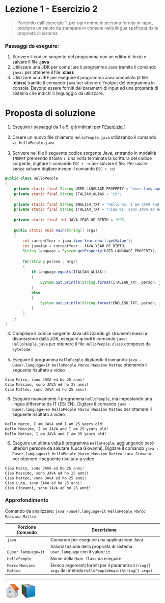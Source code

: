 # Lezione 1 - Esercizio 2

> Partendo dall'esercizio 1, per ogni nome di persona fornito in input, produrre un saluto da stampare in console nella lingua speficata dalle proprietà di sistema

### Passaggi da eseguire:
1. Scrivere il codice sorgente del programma con un editor di testo e salvare il file **.java**
2. Utilizzare una JDK per compilare il programma Java tramite il comando `javac` per ottenere il file **.class**
3. Utilizzare una JRE per eseguire il programma Java compilato (il file **.class**) tramite il comando `java` per ottenere l'output del programma in console. Devono essere forniti dei parametri di input ed una proprietà di sistema che indichi il linguaggio da utilizzare.

# Proposta di soluzione

1. Eseguire i passaggi da 1 a 5, già indicati per l'[Esercizio 1](../exercise1) <br/><br/>
2. Creare un nuovo file chiamato `HelloPeople.java` utilizzando il comando `vi HelloPeople.java` <br/><br/>
3. Scrivere nel file il seguente codice sorgente Java, entrando in modalità `INSERT` premendo il tasto `i`, una volta terminata la scrittura del codice sorgente, digitare il comando `ESC + :x` per salvare il file. Per uscire senza salvare digitare invece il comando `ESC + :q!` <br/>
```java
public class HelloPeople
{
	private static final String USER_LANGUAGE_PROPERTY = "user.language";
	private static final String ITALIAN_ALIAS = "it";
	
	private static final String ENGLISH_TXT = "Hello %s, I am JAVA and I am %d years old!";
	private static final String ITALIAN_TXT = "Ciao %s, sono JAVA ed ho %d anni!";
	
	private static final int JAVA_YEAR_OF_BIRTH = 1995;

	public static void main(String[] args)
	{
		int currentYear = java.time.Year.now().getValue();
		int javaAge = currentYear - JAVA_YEAR_OF_BIRTH;
		String language = System.getProperty(USER_LANGUAGE_PROPERTY);

		for(String person : args)
		{
			if(language.equals(ITALIAN_ALIAS))
			{
				System.out.println(String.format(ITALIAN_TXT, person, javaAge));
			}
			else
			{
				System.out.println(String.format(ENGLISH_TXT, person, javaAge));
			}
		}
	}
}
```
4. Compilare il codice sorgente Java utilizzando gli strumenti messi a disposizione dalla JDK, eseguire quindi il comando `javac HelloPeople.java` per ottenere il file `HelloPeople.class` composto da `bytecode` <br/><br/>
5. Eseguire il programma `HelloPeople` digitando il comando `java -Duser.language=it HelloPeople Marco Massimo Matteo` ottenendo il seguente risultato a video <br/>
```console
Ciao Marco, sono JAVA ed ho 25 anni!
Ciao Massimo, sono JAVA ed ho 25 anni!
Ciao Matteo, sono JAVA ed ho 25 anni!
```
6. Eseguire nuovamente il programma `HelloPeople`, ma impostando una lingua differente da IT (ES: EN). Digitare il comando `java -Duser.language=en HelloPeople Marco Massimo Matteo` per ottenere il seguente risultato a video <br/>
```console
Hello Marco, I am JAVA and I am 25 years old!
Hello Massimo, I am JAVA and I am 25 years old!
Hello Matteo, I am JAVA and I am 25 years old!
```
6. Eseguire un'ultima volta il programma `HelloPeople`, aggiungendo però ulteriori persone da salutare (Luca Giovanni). Digitare il comando `java -Duser.language=it HelloPeople Marco Massimo Matteo Luca Giovanni` per ottenere il seguente risultato a video <br/>
```console
Ciao Marco, sono JAVA ed ho 25 anni!
Ciao Massimo, sono JAVA ed ho 25 anni!
Ciao Matteo, sono JAVA ed ho 25 anni!
Ciao Luca, sono JAVA ed ho 25 anni!
Ciao Giovanni, sono JAVA ed ho 25 anni!
```

### Approfondimento

Comando da analizzare: `java -Duser.language=it HelloPeople Marco Massimo Matteo`

Porzione Comando | Descrizione
------------ | -------------
`java` | Comando per eseguire una applicazione Java
`-Duser.language=it` | Valorizzazione della proprietà di sistema `user.language` con il valore `it` 
`HelloPeople` | Nome della `Main Class` da eseguire
`Marco` `Massimo` `Matteo` | Elenco argomenti forniti per il parametro `String[] args` del metodo `HelloPeople#main(String[] args)`
  
***
[![Home][img_home]][href_home]
[![Lesson1][img_lesson]][href_lesson]

<!-- Definizione dei link per la navigazione -->
[img_home]: <../../../../../resources/images/navigation/home.png>
[href_home]: <https://groppedev.github.io/java-getting-started/>
[img_lesson]: <../../../../../resources/images/navigation/books.png>
[href_lesson]: <../>
[magnifying_glass_24]: <../../../../../resources/images/navigation/magnifier.png>
